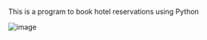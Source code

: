 This is a program to book hotel reservations using Python



![image](https://github.com/cmorris2945/Hotel_Booking/assets/30676606/7af490db-b5aa-40b2-a515-88d7f8b757f7)
